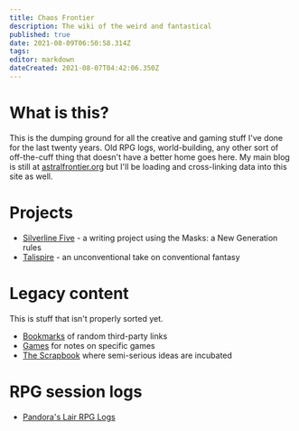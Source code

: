 ```yaml
---
title: Chaos Frontier
description: The wiki of the weird and fantastical
published: true
date: 2021-08-09T06:50:58.314Z
tags: 
editor: markdown
dateCreated: 2021-08-07T04:42:06.350Z
---
```


# What is this?
This is the dumping ground for all the creative and gaming stuff I've done for the last twenty years. Old RPG logs, world-building, any other sort of off-the-cuff thing that doesn't have a better home goes here. My main blog is still at [astralfrontier.org](https://astralfrontier.org/) but I'll be loading and cross-linking data into this site as well.

# Projects

* [Silverline Five](silverline-five) - a writing project using the Masks: a New Generation rules
* [Talispire](talispire) - an unconventional take on conventional fantasy

# Legacy content
This is stuff that isn't properly sorted yet.
* [Bookmarks](bookmarks) of random third-party links
* [Games](games) for notes on specific games
* [The Scrapbook](scrapbook) where semi-serious ideas are incubated

# RPG session logs
* [Pandora's Lair RPG Logs](logs)